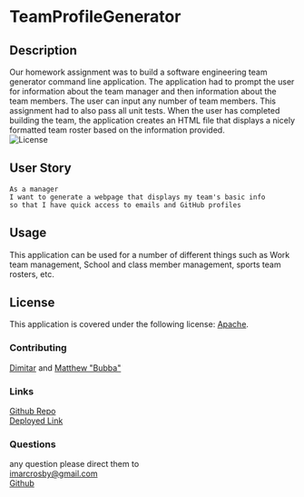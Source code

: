 # TeamProfileGenerator
## Description
Our homework assignment was to build a software engineering team generator command line application. The application had to prompt the user for information about the team manager and then information about the team members. The user can input any number of team members. This assignment had to also pass all unit tests. When the user has completed building the team, the application creates an HTML file that displays a nicely formatted team roster based on the information provided.
<br>
![License](https://img.shields.io/badge/license-Apache-blue)

## User Story
```
As a manager
I want to generate a webpage that displays my team's basic info
so that I have quick access to emails and GitHub profiles
```
## Usage
This application can be used for a number of different things such as Work team management, School and class member management, sports team rosters, etc.
## License 
This application is covered under the following license: [Apache](https://choosealicense.com/licenses/).
### Contributing
[Dimitar](https://github.com/dspark8916) and [Matthew "Bubba"](https://github.com/matthewsmith23)
### Links 
[Github Repo](https://github.com/Crozarts/TeamProfileGenerator)
<br>
[Deployed Link](https://crozarts.github.io/TeamProfileGenerator/)

### Questions 
any question please direct them to <br> imarcrosby@gmail.com
<br>
[Github](https://github.com/crozarts)
